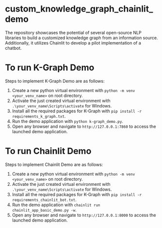# custom_knowledge_graph_chainlit_demo
The repository showcases the potential of several open-source NLP libraries to build a customized knowledge graph from an information source. Additionally, it utilizes Chainlit to develop a pilot implementation of a chatbot.


# To run K-Graph Demo
Steps to implement K-Graph Demo are as follows:

1. Create a new python virtual environment with `python -m venv <your_venv_name>` on root directory.
2. Activate the just created virtual environment with `.\your_venv_name\Scripts\activate` for Windows.
3. Install all the required packages for K-Graph with `pip install -r requirements_k_graph.txt`.
4. Run the demo application with `python k-graph_demo.py`.
5. Open any browser and navigate to `http://127.0.0.1:7860` to access the launched demo application.


# To run Chainlit Demo
Steps to implement Chainlit Demo are as follows:

1. Create a new python virtual environment with `python -m venv <your_venv_name>` on root directory.
2. Activate the just created virtual environment with `.\your_venv_name\Scripts\activate` for Windows.
3. Install all the required packages for K-Graph with `pip install -r requirements_chainlit_bot.txt`.
4. Run the demo application with `chainlit run chainlit_app_basic_demo.py -w`.
5. Open any browser and navigate to `http://127.0.0.1:8000` to access the launched demo application.

